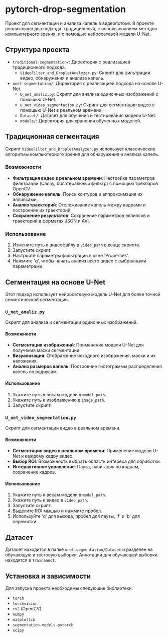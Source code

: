 # pytorch-drop-segmentation

Проект для сегментации и анализа капель в видеопотоке. В проекте реализовано два подхода: традиционный, с использованием методов компьютерного зрения, и с помощью нейросетевой модели U-Net.

## Структура проекта

- `traditional-segmentation/`: Директория с реализацией традиционного подхода.
  - `VideoFilter_and_DropletAnalyzer.py`: Скрипт для фильтрации видео, обнаружения и анализа капель.
- `unet-segmentation/`: Директория с реализацией подхода на основе U-Net.
  - `U_net_analiz.py`: Скрипт для анализа одиночных изображений с помощью U-Net.
  - `U_net_video_segmentation.py`: Скрипт для сегментации видео с помощью U-Net в реальном времени.
  - `Dataset/`: Датасет для обучения и тестирования модели U-Net.
  - `models/`: Директория для хранения обученных моделей.

## Традиционная сегментация

Скрипт `VideoFilter_and_DropletAnalyzer.py` использует классические алгоритмы компьютерного зрения для обнаружения и анализа капель.

### Возможности

- **Фильтрация видео в реальном времени**: Настройка параметров фильтрации (Canny, билатеральный фильтр) с помощью трекбаров OpenCV.
- **Обнаружение капель**: Поиск контуров и аппроксимация их эллипсами.
- **Анализ траекторий**: Отслеживание капель между кадрами и построение их траекторий.
- **Сохранение результатов**: Сохранение параметров эллипсов и траекторий в форматах JSON и AVI.

### Использование

1.  Измените путь к видеофайлу в `video_path` в конце скрипта.
2.  Запустите скрипт.
3.  Настройте параметры фильтрации в окне 'Properties'.
4.  Нажмите 'q', чтобы начать анализ всего видео с выбранными параметрами.

## Сегментация на основе U-Net

Этот подход использует нейросетевую модель U-Net для более точной семантической сегментации.

### `U_net_analiz.py`

Скрипт для анализа и сегментации одиночных изображений.

#### Возможности

- **Сегментация изображений**: Применение модели U-Net для получения маски сегментации.
- **Визуализация**: Отображение исходного изображения, маски и их наложения.
- **Анализ размеров капель**: Построение гистограммы распределения капель по радиусам.

#### Использование

1.  Укажите путь к весам модели в `model_path`.
2.  Укажите путь к изображению в `image_path`.
3.  Запустите скрипт.

### `U_net_video_segmentation.py`

Скрипт для сегментации видео в реальном времени.

#### Возможности

- **Сегментация видео в реальном времени**: Применение модели U-Net к каждому кадру видео.
- **Выбор ROI**: Возможность выбрать область интереса для обработки.
- **Интерактивное управление**: Пауза, навигация по кадрам, сохранение кадров.

#### Использование

1.  Укажите путь к весам модели в `model_path`.
2.  Укажите путь к видео в `video_path`.
3.  Запустите скрипт.
4.  Выделите ROI мышью и нажмите пробел.
5.  Используйте 'q' для выхода, пробел для паузы, 'f' и 'b' для перемотки.

## Датасет

Датасет находится в папке `unet-segmentation/Dataset` и разделен на обучающую и тестовую выборки. Аннотации для обучающей выборки находятся в `Trainannot`.

## Установка и зависимости

Для запуска проекта необходимы следующие библиотеки:

- `torch`
- `torchvision`
- `cv2` (OpenCV)
- `numpy`
- `matplotlib`
- `segmentation-models-pytorch`
- `scipy`
